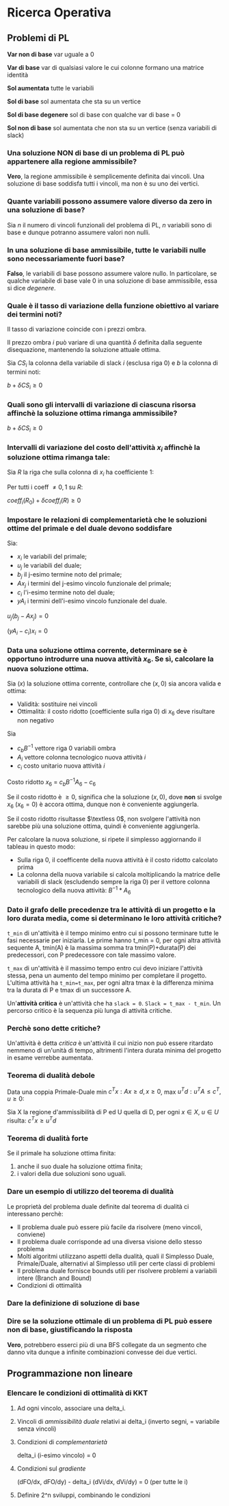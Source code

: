 # Ricerca Operativa

## Problemi di PL

**Var non di base** var uguale a 0

**Var di base** var di qualsiasi valore le cui colonne formano una matrice identità

**Sol aumentata** tutte le variabili

**Sol di base** sol aumentata che sta su un vertice

**Sol di base degenere** sol di base con qualche var di base = 0

**Sol non di base** sol aumentata che non sta su un vertice (senza variabili di slack)

### Una soluzione NON di base di un problema di PL può appartenere alla regione ammissibile?

**Vero**, la regione ammissibile è semplicemente definita dai vincoli. Una soluzione di base soddisfa tutti i vincoli, ma non è su uno dei vertici.

### Quante variabili possono assumere valore diverso da zero in una soluzione di base?

Sia *n* il numero di vincoli funzionali del problema di PL, *n* variabili sono di base e dunque potranno assumere valori non nulli.

### In una soluzione di base ammissibile, tutte le variabili nulle sono necessariamente fuori base?

**Falso**, le variabili di base possono assumere valore nullo. In particolare, se qualche variabile di base vale 0 in una soluzione di base ammissibile, essa si dice *degenere*.

### Quale è il tasso di variazione della funzione obiettivo al variare dei termini noti?

Il tasso di variazione coincide con i prezzi ombra.

Il prezzo ombra *i* può variare di una quantità $\delta$ definita dalla seguente disequazione, mantenendo la soluzione attuale ottima.

Sia $CS_i$ la colonna della variabile di slack *i* (esclusa riga 0) e *b* la colonna di termini noti:

$b + \delta CS_i \geq 0$

### Quali sono gli intervalli di variazione di ciascuna risorsa affinchè la soluzione ottima rimanga ammissibile?

$b + \delta CS_i \geq 0$

### Intervalli di variazione del costo dell'attività $x_i$ affinchè la soluzione ottima rimanga tale:


Sia $R$ la riga che sulla colonna di $x_i$ ha coefficiente 1:

Per tutti i coeff $\neq 0, 1$ su $R$:

$coeff_i(R_0) + \delta coeff_i(R) \geq 0$


### Impostare le relazioni di complementarietà che le soluzioni ottime del primale e del duale devono soddisfare

Sia:

- $x_i$ le variabili del primale;
- $u_j$ le variabili del duale;
- $b_j$ il j-esimo termine noto del primale;
- $Ax_j$ i termini del j-esimo vincolo funzionale del primale;
- $c_i$ l'i-esimo termine noto del duale;
- $yA_i$ i termini dell'i-esimo vincolo funzionale del duale.


$u_j(b_j - Ax_j) = 0$

$(yA_i - c_i)x_i = 0$

### Data una soluzione ottima corrente, determinare se è opportuno introdurre una nuova attività $x_6$. Se sì, calcolare la nuova soluzione ottima.

Sia $(x)$ la soluzione ottima corrente, controllare che $(x,0)$ sia ancora valida e ottima:

- Validità: sostituire nei vincoli
- Ottimalità: il costo ridotto (coefficiente sulla riga 0) di $x_6$ deve risultare non negativo

Sia

- $c_b B^{-1}$ vettore riga 0 variabili ombra 
- $A_i$ vettore colonna tecnologico nuova attività *i*
- $c_i$ costo unitario nuova attività *i*

Costo ridotto $x_6$ = $c_b B^{-1}A_6 - c_6$

Se il costo ridotto è $\geq 0$, significa che la soluzione $(x,0)$, dove **non** si svolge $x_6$ ($x_6 = 0$) è accora ottima, dunque non è conveniente aggiungerla.

Se il costo ridotto risultasse $\textless 0$, non svolgere l'attività non sarebbe più una soluzione ottima, quindi è conveniente aggiungerla.

Per calcolare la nuova soluzione, si ripete il simplesso aggiornando il tableau in questo modo:

- Sulla riga 0, il coefficente della nuova attività è il costo ridotto calcolato prima
- La colonna della nuova variabile si calcola moltiplicando la matrice delle variabili di slack (escludendo sempre la riga 0) per il vettore colonna tecnologico della nuova attività: $B^{-1} * A_6$


### Dato il grafo delle precedenze tra le attività di un progetto e la loro durata media, come si determinano le loro attività critiche?

`t_min` di un'attività è il tempo minimo entro cui si possono terminare tutte le fasi necessarie per iniziarla. Le prime hanno t_min = 0, per ogni altra attività sequente A, tmin(A) è la massima somma tra tmin(P)+durata(P) dei predecessori, con P predecessore con tale massimo valore.

`t_max` di un'attività è il massimo tempo entro cui devo iniziare l'attività stessa,  pena un aumento del tempo minimo per completare il progetto. L'ultima attività ha `t_min=t_max`, per ogni altra tmax è la differenza minima tra la durata di P e tmax di un successore A.

Un'**attività critica** è un'attività che ha `slack = 0`. `Slack = t_max - t_min`.
Un percorso critico è la sequenza più lunga di attività critiche.

### Perchè sono dette critiche?

Un'attività è detta *critica* è un'attività il cui inizio non può essere ritardato nemmeno di un'unità di tempo, altrimenti l'intera durata minima del progetto in esame verrebbe aumentata.

### Teorema di dualità debole

Data una coppia Primale-Duale min ${c^T x : Ax \geq d, x \geq 0}$, max ${u^T d: u^T A \leq c^T , u \geq 0}$:

Sia X la regione d'ammissibilità di P ed U quella di D, per ogni $x \in X$, $u \in U$ risulta: $c^T x\geq u^Td$

### Teorema di dualità forte

Se il primale ha soluzione ottima finita:

1) anche il suo duale ha soluzione ottima finita;
2) i valori della due soluzioni sono uguali.

### Dare un esempio di utilizzo del teorema di dualità

Le proprietà del problema duale definite dal teorema di dualità ci interessano perchè:

- Il problema duale può essere più facile da risolvere (meno vincoli, conviene)
- Il problema duale corrisponde ad una diversa visione dello stesso problema
- Molti algoritmi utilizzano aspetti della dualità, quali il Simplesso Duale, Primale/Duale, alternativi al Simplesso utili per certe classi di problemi
- Il problema duale fornisce bounds utili per risolvere problemi a variabili intere (Branch and Bound)
- Condizioni di ottimalità

### Dare la definizione di soluzione di base


### Dire se la soluzione ottimale di un problema di PL può essere non di base, giustificando la risposta

**Vero**, potrebbero esserci più di una BFS collegate da un segmento che danno vita dunque a infinite combinazioni convesse dei due vertici.

## Programmazione non lineare

### Elencare le condizioni di ottimalità di KKT
 
1. Ad ogni vincolo, associare una delta_i.
2. Vincoli di *ammissibilità duale* relativi ai delta_i (inverto segni, = variabile senza vincoli)
3. Condizioni di *complementarietà*

    delta_i (i-esimo vincolo) = 0

4. Condizioni sul *gradiente*

    (dFO/dx, dFO/dy) - delta_i (dVi/dx, dVi/dy) = 0 (per tutte le i)

5. Definire 2^n sviluppi, combinando le condizioni
